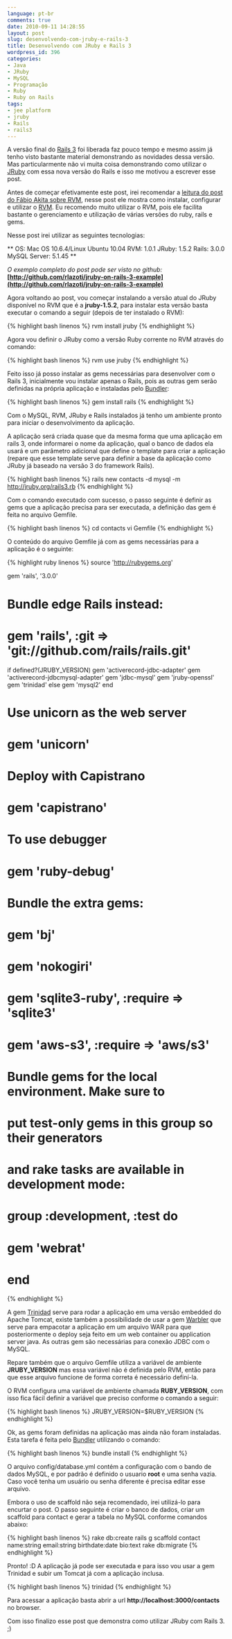 ```yaml
---
language: pt-br
comments: true
date: 2010-09-11 14:28:55
layout: post
slug: desenvolvendo-com-jruby-e-rails-3
title: Desenvolvendo com JRuby e Rails 3
wordpress_id: 396
categories:
- Java
- JRuby
- MySQL
- Programação
- Ruby
- Ruby on Rails
tags:
- jee platform
- jruby
- Rails
- rails3
---
```


A versão final do [Rails 3](http://rubyonrails.org/) foi liberada faz pouco tempo e mesmo assim já tenho visto bastante material demonstrando as novidades dessa versão. Mas particularmente não vi muita coisa demonstrando como utilizar o [JRuby](http://jruby.org/) com essa nova versão do Rails e isso me motivou a escrever esse post.

Antes de começar efetivamente este post, irei recomendar a [leitura do post do Fábio Akita sobre RVM](http://akitaonrails.com/2010/01/01/limpando-meu-ambiente-de-desenvolvimento), nesse post ele mostra como instalar, configurar e utilizar o [RVM](http://rvm.beginrescueend.com/). Eu recomendo muito utilizar o RVM, pois ele facilita bastante o gerenciamento e utilização de várias versões do ruby, rails e gems.

Nesse post irei utilizar as seguintes tecnologias:

**
OS: Mac OS 10.6.4/Linux Ubuntu 10.04
RVM: 1.0.1
JRuby: 1.5.2
Rails: 3.0.0
MySQL Server: 5.1.45
**

_O exemplo completo do post pode ser visto no github:_ **[http://github.com/rlazoti/jruby-on-rails-3-example](http://github.com/rlazoti/jruby-on-rails-3-example)**

Agora voltando ao post, vou começar instalando a versão atual do JRuby disponível no RVM que é a **jruby-1.5.2**, para instalar esta versão basta executar o comando a seguir (depois de ter instalado o RVM):

{% highlight bash linenos %}
rvm install jruby
{% endhighlight %}

Agora vou definir o JRuby como a versão Ruby corrente no RVM através do comando:

{% highlight bash linenos %}
rvm use jruby
{% endhighlight %}

Feito isso já posso instalar as gems necessárias para desenvolver com o Rails 3, inicialmente vou instalar apenas o Rails, pois as outras gem serão definidas na própria aplicação e instaladas pelo [Bundler](http://gembundler.com/):

{% highlight bash linenos %}
gem install rails
{% endhighlight %}

Com o MySQL, RVM, JRuby e Rails instalados já tenho um ambiente pronto para iniciar o desenvolvimento da aplicação.

A aplicação será criada quase que da mesma forma que uma aplicação em rails 3, onde informarei o nome da aplicação, qual o banco de dados ela usará e um parâmetro adicional que define o template para criar a aplicação (repare que esse template serve para definir a base da aplicação como JRuby já baseado na versão 3 do framework Rails).

{% highlight bash linenos %}
rails new contacts -d mysql -m http://jruby.org/rails3.rb
{% endhighlight %}

Com o comando executado com sucesso, o passo seguinte é definir as gems que a aplicação precisa para ser executada, a definição das gem é feita no arquivo Gemfile.

{% highlight bash linenos %}
cd contacts
vi Gemfile
{% endhighlight %}

O conteúdo do arquivo Gemfile já com as gems necessárias para a aplicação é o seguinte:

{% highlight ruby linenos %}
source 'http://rubygems.org'

gem 'rails', '3.0.0'

# Bundle edge Rails instead:
# gem 'rails', :git => 'git://github.com/rails/rails.git'

if defined?(JRUBY_VERSION)
  gem 'activerecord-jdbc-adapter'
  gem 'activerecord-jdbcmysql-adapter'
  gem 'jdbc-mysql'
  gem 'jruby-openssl'
  gem 'trinidad'
else
  gem 'mysql2'
end

# Use unicorn as the web server
# gem 'unicorn'

# Deploy with Capistrano
# gem 'capistrano'

# To use debugger
# gem 'ruby-debug'

# Bundle the extra gems:
# gem 'bj'
# gem 'nokogiri'
# gem 'sqlite3-ruby', :require => 'sqlite3'
# gem 'aws-s3', :require => 'aws/s3'

# Bundle gems for the local environment. Make sure to
# put test-only gems in this group so their generators
# and rake tasks are available in development mode:
# group :development, :test do
#   gem 'webrat'
# end
{% endhighlight %}

A gem [Trinidad](http://github.com/calavera/trinidad) serve para rodar a aplicação em uma versão embedded do Apache Tomcat, existe também a possibilidade de usar a gem [Warbler](http://github.com/nicksieger/warbler) que serve para empacotar a aplicação em um arquivo WAR para que posteriormente o deploy seja feito em um web container ou application server java. As outras gem são necessárias para conexão JDBC com o MySQL.

Repare também que o arquivo Gemfile utiliza a variável de ambiente **JRUBY_VERSION** mas essa variável não é definida pelo RVM, então para que esse arquivo funcione de forma correta é necessário definí-la.

O RVM configura uma variável de ambiente chamada **RUBY_VERSION**, com isso fica fácil definir a variável que preciso conforme o comando a seguir:

{% highlight bash linenos %}
JRUBY_VERSION=$RUBY_VERSION
{% endhighlight %}

Ok, as gems foram definidas na aplicação mas ainda não foram instaladas. Esta tarefa é feita pelo [Bundler](http://gembundler.com/) utilizando o comando:

{% highlight bash linenos %}
bundle install
{% endhighlight %}

O arquivo config/database.yml contém a configuração com o bando de dados MySQL, e por padrão é definido o usuario **root** e uma senha vazia. Caso você tenha um usuário ou senha diferente é precisa editar esse arquivo.

Embora o uso de scaffold não seja recomendado, irei utilizá-lo para encurtar o post.
O passo seguinte é criar o banco de dados, criar um scaffold para contact e gerar a tabela no MySQL conforme comandos abaixo:

{% highlight bash linenos %}
rake db:create
rails g scaffold contact name:string email:string birthdate:date bio:text
rake db:migrate
{% endhighlight %}

Pronto! :D
A aplicação já pode ser executada e para isso vou usar a gem Trinidad e subir um Tomcat já com a aplicação inclusa.

{% highlight bash linenos %}
trinidad
{% endhighlight %}

Para acessar a aplicação basta abrir a url **http://localhost:3000/contacts** no browser.

Com isso finalizo esse post que demonstra como utilizar JRuby com Rails 3. ;)